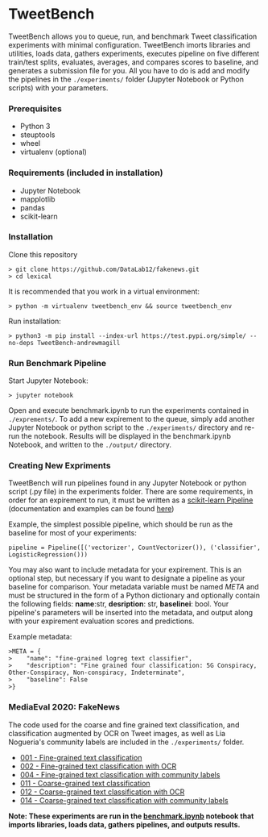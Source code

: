 # TweetBench

TweetBench allows you to queue, run, and benchmark Tweet classification experiments with minimal configuration. TweetBench imorts libraries and utilities, loads data, gathers experiments, executes pipeline on five different train/test splits, evaluates, averages, and compares scores to baseline, and generates a submission file for you. All you have to do is add and modify the pipelines in the ```./experiments/``` folder (Jupyter Notebook or Python scripts) with your parameters.

### Prerequisites

* Python 3
* steuptools
* wheel
* virtualenv (optional)

### Requirements (included in installation)

* Jupyter Notebook
* mapplotlib
* pandas
* scikit-learn

### Installation

Clone this repository
```
> git clone https://github.com/DataLab12/fakenews.git
> cd lexical
```
It is recommended that you work in a virtual environment:
```
> python -m virtualenv tweetbench_env && source tweetbench_env
```
Run installation:
```
> python3 -m pip install --index-url https://test.pypi.org/simple/ --no-deps TweetBench-andrewmagill
```
### Run Benchmark Pipeline

Start Jupyter Notebook:
```
> jupyter notebook
```
Open and execute benchmark.ipynb to run the experiments contained in ```./exprements/```. To add a new expirement to the queue, simply add another Jupyter Notebook or python script to the ```./experiments/``` directory and re-run the notebook. Results will be displayed in the benchmark.ipynb Notebook, and written to the ```./output/``` directory.

### Creating New Expriments

TweetBench will run pipelines found in any Jupyter Notebook or python script (.py file) in the experiments folder. There are some requirements, in order for an expirement to run, it must be written as a [scikit-learn Pipeline](https://scikit-learn.org/stable/modules/generated/sklearn.pipeline.Pipeline.html) (documentation and examples can be found [here](https://scikit-learn.org/stable/modules/generated/sklearn.pipeline.Pipeline.html)) 

Example, the simplest possible pipeline, which should be run as the baseline for most of your experiments:
```
pipeline = Pipeline([('vectorizer', CountVectorizer()), ('classifier', LogisticRegression()))
```

You may also want to include metadata for your expirement. This is an optional step, but necessary if you want to designate a pipeline as your baseline for comparison. Your metadata variable must be named *META* and must be structured in the form of a Python dictionary and optionally contain the following fields: **name**:str, **desription**: str, **baselinei**: bool. Your pipeline's parameters will be inserted into the metadata, and output along with your expirement evaluation scores and predictions.

Example metadata:
```
>META = {  
>    "name": "fine-grained logreg text classifier",  
>    "description": "Fine grained four classification: 5G Conspiracy, Other-Conspiracy, Non-conspiracy, Indeterminate",  
>    "baseline": False  
>}  
```

### MediaEval 2020: FakeNews

The code used for the coarse and fine grained text classification, and classification augmented by OCR on Tweet images, as well as Lia Nogueria's community labels are included in the ```./experiments/``` folder.

* [001 - Fine-grained text classification](experiments/notebooks/001.ipynb)
* [002 - Fine-grained text classification with OCR](experiments/notebooks/002.ipynb)
* [004 - Fine-grained text classification with community labels](experiments/notebooks/004.ipynb)
* [011 - Coarse-grained text classification](experiments/notebooks/011.ipynb)
* [012 - Coarse-grained text classification with OCR](experiments/notebooks/012.ipynb)
* [014 - Coarse-grained text classification with community labels](experiments/notebooks/014.ipynb)

**Note: These experiments are run in the [benchmark.ipynb]() notebook that imports libraries, loads data, gathers pipelines, and outputs results.**
